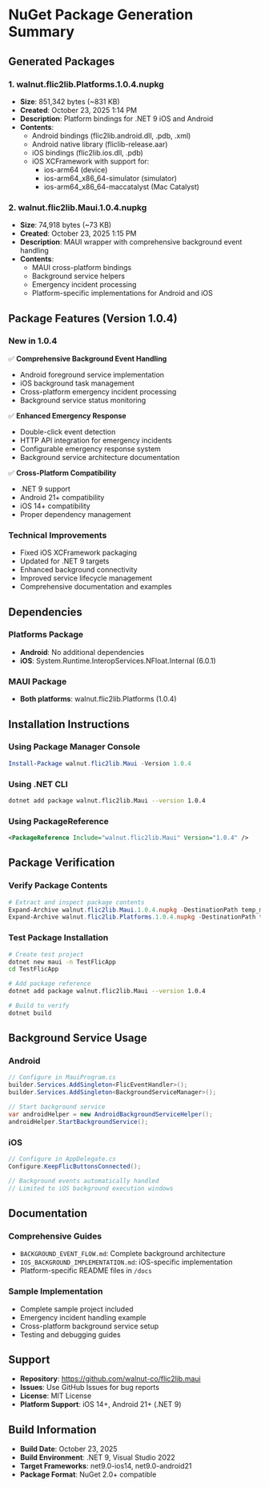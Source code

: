 # NuGet Package Generation Summary

## Generated Packages

### 1. walnut.flic2lib.Platforms.1.0.4.nupkg
- **Size**: 851,342 bytes (~831 KB)
- **Created**: October 23, 2025 1:14 PM
- **Description**: Platform bindings for .NET 9 iOS and Android
- **Contents**:
  - Android bindings (flic2lib.android.dll, .pdb, .xml)
  - Android native library (fliclib-release.aar)
  - iOS bindings (flic2lib.ios.dll, .pdb)
  - iOS XCFramework with support for:
    - ios-arm64 (device)
    - ios-arm64_x86_64-simulator (simulator)
    - ios-arm64_x86_64-maccatalyst (Mac Catalyst)

### 2. walnut.flic2lib.Maui.1.0.4.nupkg
- **Size**: 74,918 bytes (~73 KB)
- **Created**: October 23, 2025 1:15 PM
- **Description**: MAUI wrapper with comprehensive background event handling
- **Contents**:
  - MAUI cross-platform bindings
  - Background service helpers
  - Emergency incident processing
  - Platform-specific implementations for Android and iOS

## Package Features (Version 1.0.4)

### New in 1.0.4
✅ **Comprehensive Background Event Handling**
- Android foreground service implementation
- iOS background task management
- Cross-platform emergency incident processing
- Background service status monitoring

✅ **Enhanced Emergency Response**
- Double-click event detection
- HTTP API integration for emergency incidents
- Configurable emergency response system
- Background service architecture documentation

✅ **Cross-Platform Compatibility**
- .NET 9 support
- Android 21+ compatibility
- iOS 14+ compatibility
- Proper dependency management

### Technical Improvements
- Fixed iOS XCFramework packaging
- Updated for .NET 9 targets
- Enhanced background connectivity
- Improved service lifecycle management
- Comprehensive documentation and examples

## Dependencies

### Platforms Package
- **Android**: No additional dependencies
- **iOS**: System.Runtime.InteropServices.NFloat.Internal (6.0.1)

### MAUI Package
- **Both platforms**: walnut.flic2lib.Platforms (1.0.4)

## Installation Instructions

### Using Package Manager Console
```powershell
Install-Package walnut.flic2lib.Maui -Version 1.0.4
```

### Using .NET CLI
```bash
dotnet add package walnut.flic2lib.Maui --version 1.0.4
```

### Using PackageReference
```xml
<PackageReference Include="walnut.flic2lib.Maui" Version="1.0.4" />
```

## Package Verification

### Verify Package Contents
```powershell
# Extract and inspect package contents
Expand-Archive walnut.flic2lib.Maui.1.0.4.nupkg -DestinationPath temp_maui
Expand-Archive walnut.flic2lib.Platforms.1.0.4.nupkg -DestinationPath temp_platforms
```

### Test Package Installation
```bash
# Create test project
dotnet new maui -n TestFlicApp
cd TestFlicApp

# Add package reference
dotnet add package walnut.flic2lib.Maui --version 1.0.4

# Build to verify
dotnet build
```

## Background Service Usage

### Android
```csharp
// Configure in MauiProgram.cs
builder.Services.AddSingleton<FlicEventHandler>();
builder.Services.AddSingleton<BackgroundServiceManager>();

// Start background service
var androidHelper = new AndroidBackgroundServiceHelper();
androidHelper.StartBackgroundService();
```

### iOS
```csharp
// Configure in AppDelegate.cs
Configure.KeepFlicButtonsConnected();

// Background events automatically handled
// Limited to iOS background execution windows
```

## Documentation

### Comprehensive Guides
- `BACKGROUND_EVENT_FLOW.md`: Complete background architecture
- `IOS_BACKGROUND_IMPLEMENTATION.md`: iOS-specific implementation
- Platform-specific README files in `/docs`

### Sample Implementation
- Complete sample project included
- Emergency incident handling example
- Cross-platform background service setup
- Testing and debugging guides

## Support

- **Repository**: https://github.com/walnut-co/flic2lib.maui
- **Issues**: Use GitHub Issues for bug reports
- **License**: MIT License
- **Platform Support**: iOS 14+, Android 21+ (.NET 9)

## Build Information

- **Build Date**: October 23, 2025
- **Build Environment**: .NET 9, Visual Studio 2022
- **Target Frameworks**: net9.0-ios14, net9.0-android21
- **Package Format**: NuGet 2.0+ compatible